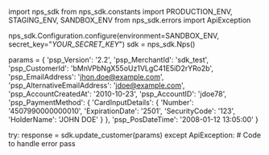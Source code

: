 import nps_sdk
from nps_sdk.constants import PRODUCTION_ENV, STAGING_ENV, SANDBOX_ENV
from nps_sdk.errors import ApiException

nps_sdk.Configuration.configure(environment=SANDBOX_ENV,
                            secret_key="_YOUR_SECRET_KEY_")
sdk = nps_sdk.Nps()

params = {
    'psp_Version': '2.2',
    'psp_MerchantId': 'sdk_test',
    'psp_CustomerId': 'bMnVPbNgX55oUz1VLgC41E5iD2rYRo2b',
    'psp_EmailAddress': 'jhon.doe@example.com',
    'psp_AlternativeEmailAddress': 'jdoe@example.com',
    'psp_AccountCreatedAt': '2010-10-23',
    'psp_AccountID': 'jdoe78',
    'psp_PaymentMethod': {
        'CardInputDetails': {
            'Number': '4507990000000010',
            'ExpirationDate': '2501',
            'SecurityCode': '123',
            'HolderName': 'JOHN DOE'
            }
    },
    'psp_PosDateTime': '2008-01-12 13:05:00'
}

try: 
    response = sdk.update_customer(params) 
except ApiException: 
    # Code to handle error 
    pass 
